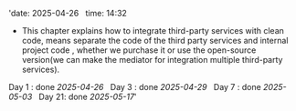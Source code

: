 'date: 2025-04-26  
time: 14:32  


- This chapter explains how to integrate third-party services with clean code, means separate the code of the third party services and internal project code , whether we purchase it or use the open-source version(we can make the mediator for integration multiple third-party services).
  

Day 1 : done *2025-04-26*  
Day 3 : done *2025-04-29*  
Day 7 : done *2025-05-03*  
Day 21: done *2025-05-17*'

